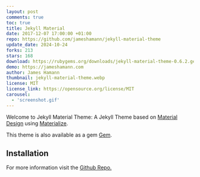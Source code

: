 ```yaml
---
layout: post
comments: true
toc: true
title: Jekyll Material
date: 2017-12-07 17:00:00 +01:00
repo: https://github.com/jameshamann/jekyll-material-theme
update_date: 2024-10-24
forks: 213
stars: 168
download: https://rubygems.org/downloads/jekyll-material-theme-0.6.2.gem
demo: https://jameshamann.com
author: James Hamann
thumbnail: jekyll-material-theme.webp
license: MIT
license_link: https://opensource.org/license/MIT
carousel:
  - 'screenshot.gif'
---
```


Welcome to Jekyll Material Theme: A Jekyll Theme based on [Material Design](https://material.io/) using [Materialize](https://materializecss.com/).

This theme is also available as a gem [Gem](https://rubygems.org/gems/jekyll-material-theme).

## Installation

For more information visit the [Github Repo.](https://github.com/jameshamann/jekyll-material-theme)

